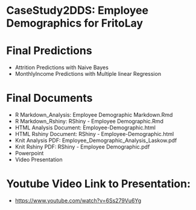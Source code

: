 # CaseStudy2DDS: Employee Demographics for FritoLay


# Final Predictions
- Attrition Predictions with Naive Bayes
- MonthlyIncome Predictions with Multiple linear Regression

# Final Documents
- R Markdown_Analysis: Employee Demographic Markdown.Rmd
- R Markdown_Rshiny: RShiny - Employee Demographic.Rmd
- HTML Analysis Document: Employee-Demographic.html
- HTML Rshiny Document: RShiny - Employee-Demographic.html
- Knit Analysis PDF: Employee_Demographic_Analysis_Laskow.pdf
- Knit Rshiny PDF: RShiny - Employee Demographic.pdf
- Powerpoint
- Video Presentation


# Youtube Video Link to Presentation: 
- https://www.youtube.com/watch?v=6Ss279Vu6Yg
